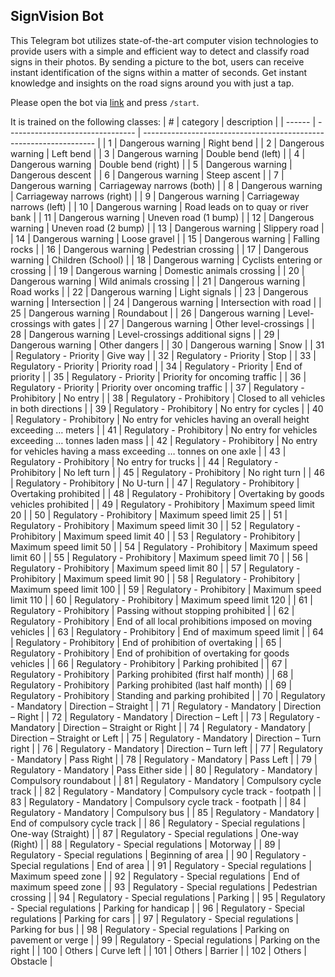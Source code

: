 ## SignVision Bot

This Telegram bot utilizes state-of-the-art computer vision technologies to provide users with a simple and efficient way to detect and classify road signs in their photos. By sending a picture to the bot, users can receive instant identification of the signs within a matter of seconds. Get instant knowledge and insights on the road signs around you with just a tap.

Please open the bot via [link](https://t.me/road_sign_classifier_bot) and press `/start`.

It is trained on the following classes:
| #      | category                         | description                                                        |
| ------ | -------------------------------- | ------------------------------------------------------------------ |
| 1      | Dangerous warning                | Right bend                                                         |
| 2      | Dangerous warning                | Left bend                                                          |
| 3      | Dangerous warning                | Double bend (left)                                                 |
| 4      | Dangerous warning                | Double bend (right)                                                |
| 5      | Dangerous warning                | Dangerous descent                                                  |
| 6      | Dangerous warning                | Steep ascent                                                       |
| 7      | Dangerous warning                | Carriageway narrows (both)                                         |
| 8      | Dangerous warning                | Carriageway narrows (right)                                        |
| 9      | Dangerous warning                | Carriageway narrows (left)                                         |
| 10     | Dangerous warning                | Road leads on to quay or river bank                                |
| 11     | Dangerous warning                | Uneven road (1 bump)                                               |
| 12     | Dangerous warning                | Uneven road (2 bump)                                               |
| 13     | Dangerous warning                | Slippery road                                                      |
| 14     | Dangerous warning                | Loose gravel                                                       |
| 15     | Dangerous warning                | Falling rocks                                                      |
| 16     | Dangerous warning                | Pedestrian crossing                                                |
| 17     | Dangerous warning                | Children (School)                                                  |
| 18     | Dangerous warning                | Cyclists entering or crossing                                      |
| 19     | Dangerous warning                | Domestic animals crossing                                          |
| 20     | Dangerous warning                | Wild animals crossing                                              |
| 21     | Dangerous warning                | Road works                                                         |
| 22     | Dangerous warning                | Light signals                                                      |
| 23     | Dangerous warning                | Intersection                                                       |
| 24     | Dangerous warning                | Intersection with road                                             |
| 25     | Dangerous warning                | Roundabout                                                         |
| 26     | Dangerous warning                | Level-crossings with gates                                         |
| 27     | Dangerous warning                | Other level-crossings                                              |
| 28     | Dangerous warning                | Level-crossings additional signs                                   |
| 29     | Dangerous warning                | Other dangers                                                      |
| 30     | Dangerous warning                | Snow                                                               |
| 31     | Regulatory - Priority            | Give way                                                           |
| 32     | Regulatory - Priority            | Stop                                                               |
| 33     | Regulatory - Priority            | Priority road                                                      |
| 34     | Regulatory - Priority            | End of priority                                                    |
| 35     | Regulatory - Priority            | Priority for oncoming traffic                                      |
| 36     | Regulatory - Priority            | Priority over oncoming traffic                                     |
| 37     | Regulatory - Prohibitory         | No entry                                                           |
| 38     | Regulatory - Prohibitory         | Closed to all vehicles in both directions                          |
| 39     | Regulatory - Prohibitory         | No entry for cycles                                                |
| 40     | Regulatory - Prohibitory         | No entry for vehicles having an overall height exceeding … meters  |
| 41     | Regulatory - Prohibitory         | No entry for vehicles exceeding … tonnes laden mass                |
| 42     | Regulatory - Prohibitory         | No entry for vehicles having a mass exceeding … tonnes on one axle |
| 43     | Regulatory - Prohibitory         | No entry for trucks                                                |
| 44     | Regulatory - Prohibitory         | No left turn                                                       |
| 45     | Regulatory - Prohibitory         | No right turn                                                      |
| 46     | Regulatory - Prohibitory         | No U-turn                                                          |
| 47     | Regulatory - Prohibitory         | Overtaking prohibited                                              |
| 48     | Regulatory - Prohibitory         | Overtaking by goods vehicles prohibited                            |
| 49     | Regulatory - Prohibitory         | Maximum speed limit 20                                             |
| 50     | Regulatory - Prohibitory         | Maximum speed limit 25                                             |
| 51     | Regulatory - Prohibitory         | Maximum speed limit 30                                             |
| 52     | Regulatory - Prohibitory         | Maximum speed limit 40                                             |
| 53     | Regulatory - Prohibitory         | Maximum speed limit 50                                             |
| 54     | Regulatory - Prohibitory         | Maximum speed limit 60                                             |
| 55     | Regulatory - Prohibitory         | Maximum speed limit 70                                             |
| 56     | Regulatory - Prohibitory         | Maximum speed limit 80                                             |
| 57     | Regulatory - Prohibitory         | Maximum speed limit 90                                             |
| 58     | Regulatory - Prohibitory         | Maximum speed limit 100                                            |
| 59     | Regulatory - Prohibitory         | Maximum speed limit 110                                            |
| 60     | Regulatory - Prohibitory         | Maximum speed limit 120                                            |
| 61     | Regulatory - Prohibitory         | Passing without stopping prohibited                                |
| 62     | Regulatory - Prohibitory         | End of all local prohibitions imposed on moving vehicles           |
| 63     | Regulatory - Prohibitory         | End of maximum speed limit                                         |
| 64     | Regulatory - Prohibitory         | End of prohibition of overtaking                                   |
| 65     | Regulatory - Prohibitory         | End of prohibition of overtaking for goods vehicles                |
| 66     | Regulatory - Prohibitory         | Parking prohibited                                                 |
| 67     | Regulatory - Prohibitory         | Parking prohibited (first half month)                              |
| 68     | Regulatory - Prohibitory         | Parking prohibited (last half month)                               |
| 69     | Regulatory - Prohibitory         | Standing and parking prohibited                                    |
| 70     | Regulatory - Mandatory           | Direction – Straight                                               |
| 71     | Regulatory - Mandatory           | Direction – Right                                                  |
| 72     | Regulatory - Mandatory           | Direction – Left                                                   |
| 73     | Regulatory - Mandatory           | Direction – Straight or Right                                      |
| 74     | Regulatory - Mandatory           | Direction – Straight or Left                                       |
| 75     | Regulatory - Mandatory           | Direction – Turn right                                             |
| 76     | Regulatory - Mandatory           | Direction – Turn left                                              |
| 77     | Regulatory - Mandatory           | Pass Right                                                         |
| 78     | Regulatory - Mandatory           | Pass Left                                                          |
| 79     | Regulatory - Mandatory           | Pass Either side                                                   |
| 80     | Regulatory - Mandatory           | Compulsory roundabout                                              |
| 81     | Regulatory - Mandatory           | Compulsory cycle track                                             |
| 82     | Regulatory - Mandatory           | Compulsory cycle track - footpath                                  |
| 83     | Regulatory - Mandatory           | Compulsory cycle track - footpath                                  |
| 84     | Regulatory - Mandatory           | Compulsory bus                                                     |
| 85     | Regulatory - Mandatory           | End of compulsory cycle track                                      |
| 86     | Regulatory - Special regulations | One-way (Straight)                                                 |
| 87     | Regulatory - Special regulations | One-way (Right)                                                    |
| 88     | Regulatory - Special regulations | Motorway                                                           |
| 89     | Regulatory - Special regulations | Beginning of area                                                  |
| 90     | Regulatory - Special regulations | End of area                                                        |
| 91     | Regulatory - Special regulations | Maximum speed zone                                                 |
| 92     | Regulatory - Special regulations | End of maximum speed zone                                          |
| 93     | Regulatory - Special regulations | Pedestrian crossing                                                |
| 94     | Regulatory - Special regulations | Parking                                                            |
| 95     | Regulatory - Special regulations | Parking for handicap                                               |
| 96     | Regulatory - Special regulations | Parking for cars                                                   |
| 97     | Regulatory - Special regulations | Parking for bus                                                    |
| 98     | Regulatory - Special regulations | Parking on pavement or verge                                       |
| 99     | Regulatory - Special regulations | Parking on the right                                               |
| 100    | Others                           | Curve left                                                         |
| 101    | Others                           | Barrier                                                            |
| 102    | Others                           | Obstacle                                                           |

